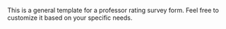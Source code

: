 This is a general template for a professor rating survey form. Feel free to customize it based on your specific needs.
